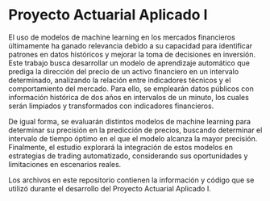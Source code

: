 # Proyecto Actuarial Aplicado I
 
El uso de modelos de machine learning en los mercados financieros últimamente ha ganado relevancia debido a su capacidad para identificar patrones en datos históricos y mejorar la toma de decisiones en inversión. Este trabajo busca desarrollar un modelo de aprendizaje automático que prediga la dirección del precio de un activo financiero en un intervalo determinado, analizando la relación entre indicadores técnicos y el comportamiento del mercado. Para ello, se emplearán datos públicos con información histórica de dos años en intervalos de un minuto, los cuales serán limpiados y transformados con indicadores financieros. 

De igual forma, se evaluarán distintos modelos de machine learning para determinar su precisión en la predicción de precios, buscando determinar el intervalo de tiempo óptimo en el que el modelo alcanza la mayor precisión. Finalmente, el estudio explorará la integración de estos modelos en estrategias de trading automatizado, considerando sus oportunidades y limitaciones en escenarios reales.

Los archivos en este repositorio contienen la información y código que se utilizó durante el desarrollo del Proyecto Actuarial Aplicado I.
